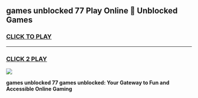 
## games unblocked 77 Play Online 👋 Unblocked Games
<h3>
<a href="https://premium.freeplayer.one?title=games_unblocked_77&ref=19F">CLICK TO PLAY</a></h3>
<hr>

<h3>
<a href="https://premium.freeplayer.one?title=games_unblocked_77&ref=19F">CLICK 2 PLAY</a>
  
</h3>

<a href="https://premium.freeplayer.one?title=games_unblocked_77&ref=19F"><img src="https://clearcache.store/games.png"></a>


**games unblocked 77 games unblocked: Your Gateway to Fun and Accessible Online Gaming**
